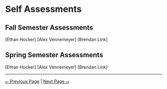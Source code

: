 # Self Assessments

## Fall Semester Assessments
[Ethan Hocker]
[Alex Vennemeyer]
[Brendan Link]

## Spring Semester Assessments
[Ethan Hocker]
[Alex Vennemeyer]
[Brendan Link]

---

[⭠ Previous Page](06-poster.md) | [Next Page ⭢](08-hours.md)
